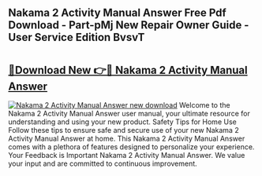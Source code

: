## Nakama 2 Activity Manual Answer Free Pdf Download - Part-pMj New Repair Owner Guide - User Service Edition BvsvT

# <h2><a href="http://bc49695.oget.top/?id=Nakama+2+Activity+Manual+Answer">🔗Download New 👉🔴 Nakama 2 Activity Manual Answer</a></h2>

[![Nakama 2 Activity Manual Answer new download](https://i.imgur.com/5g1atiW.png)](http://bc49695.oget.top/?id=Nakama+2+Activity+Manual+Answer)
Welcome to the Nakama 2 Activity Manual Answer user manual, your ultimate resource for understanding and using your new product. Safety Tips for Home Use Follow these tips to ensure safe and secure use of your new Nakama 2 Activity Manual Answer at home. This Nakama 2 Activity Manual Answer comes with a plethora of features designed to personalize your experience. Your Feedback is Important Nakama 2 Activity Manual Answer. We value your input and are committed to continuous improvement.
